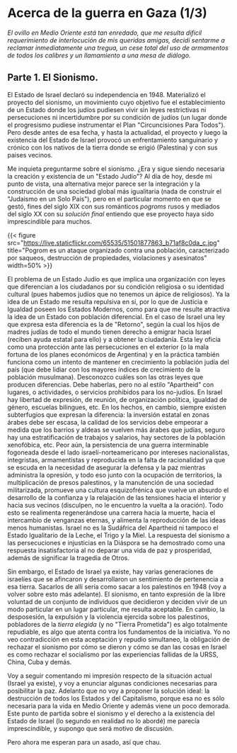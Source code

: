 # Acerca de la guerra en Gaza (1/3)


*El ovillo en Medio Oriente está tan enredado, que me resulta dificil
requerimiento de interlocución de mis queridas amigas, decidí sentarme a
reclamar inmediatamente una tregua, un cese total del uso de armamentos
de todos los calibres y un llamamiento a una mesa de diálogo.*

## Parte 1. El Sionismo.

El Estado de Israel declaró su independencia en 1948. Materializó el
proyecto del sionismo, un movimiento cuyo objetivo fue el
establecimiento de un Estado donde los judíos pudiesen vivir sin leyes
restrictivas ni persecuciones ni incertidumbre por su condición de
judíos (un lugar donde el progresismo pudiese instrumentar el Plan
\"Circuncisiones Para Todos\"). Pero desde antes de esa fecha, y hasta
la actualidad, el proyecto y luego la existencia del Estado de Israel
provocó un enfrentamiento sanguinario y crónico con los nativos de la
tierra donde se erigió (Palestina) y con sus paises vecinos.

Me inquieta preguntarme sobre el sionismo. ¿Era y sigue siendo necesaria
la creación y existencia de un \"Estado Judío\"? Al día de hoy, desde mi
punto de vista, una alternativa mejor parece ser la integración y la
construcción de una sociedad global más igualitaria (nada de construir
el \"Judaismo en un Solo País\"), pero en el particular momento en que
se gestó, fines del siglo XIX con sus románticos *pogroms* rusos y
mediados del siglo XX con su *solución final* entiendo que ese proyecto
haya sido imprescindible para muchos.

{{< figure src="https://live.staticflickr.com/65535/51501877863_b71af8c0da_c.jpg" title="Pogrom es un ataque organizado contra una población, caracterizado por saqueos, destrucción de propiedades, violaciones y asesinatos" width=50% >}}

El problema de un Estado Judío es que implica una organización con leyes
que diferencian a los ciudadanos por su condición religiosa o su
identidad cultural (pues habemos judíos que no tenemos un ápice de
religiosos). Ya la idea de un Estado me resulta repulsiva en sí, por lo
que de Justicia e Igualdad poseen los Estados Modernos, como para que me
resulte atractiva la idea de un Estado con población diferencial. En el
caso de Israel una ley que expresa esta diferencia es la de \"Retorno\",
según la cual los hijos de madres judías de todo el mundo tienen derecho
a emigrar hacia Israel (reciben ayuda estatal para ello) y a obtener la
ciudadanía. Esta ley oficia como una protección ante las persecuciones
en el exterior (o la mala fortuna de los planes económicos de Argentina)
y en la práctica también funciona como un intento de mantener en
crecimiento la población judía del país (que debe lidiar con los mayores
índices de crecimiento de la población musulmana). Desconozco cuáles son
las otras leyes que producen diferencias. Debe haberlas, pero no al
estilo \"Apartheid\" con lugares, o actividades, o servicios prohibidos
para los no-judíos. En Israel hay libertad de expresión, de reunión, de
organización política, igualdad de género, escuelas bilingues, etc. En
los hechos, en cambio, siempre existen subterfugios que expresan la
diferencia: la inversión estatal en zonas árabes debe ser escasa, la
calidad de los servicios debe empeorar a medida que los barrios y aldeas
se vuelven más árabes que judías, seguro hay una estratificación de
trabajos y salarios, hay sectores de la población xenofóbica, etc. Peor
aún, la persistencia de una guerra interminable fogoneada desde el lado
israelí-norteamericano por intereses nacionalistas, integristas,
armamentistas y reproducida en la falta de racionalidad ya que se escuda
en la necesidad de asegurar la defensa y la paz mientras administra la
opresión, y todo eso junto con la ocupación de territorios, la
multiplicación de presos palestinos, y la manutención de una sociedad
militarizada, promueve una cultura esquizofrénica que vuelve un absurdo
el desarrollo de la confianza y la relajación de las tensiones hacia el
interior y hacia sus vecinos (disculpen, no le encuentro la vuelta a la
oración). Todo esto se realimenta regenerándose una carrera hacia la
muerte, hacia el intercambio de venganzas eternas, y alimenta la
reproducción de las ideas menos humanistas. Israel no es la Sudáfrica
del Apartheid ni tampoco el Estado Igualitario de la Leche, el Trigo y
la Miel. La respuesta del sionismo a las persecuciones e injusticias en
la Diáspora se ha demostrado como una respuesta insatisfactoria al no
deparar una vida de paz y prosperidad, además de significar la tragedia
de Otros.

Sin embargo, el Estado de Israel ya existe, hay varias generaciones de
israelíes que se afincaron y desarrollaron un sentimiento de pertenencia
a esa tierra. Sacarlos de allí sería como sacar a los palestinos en 1948
(voy a volver sobre esto más adelante). El sionismo, en tanto expresión
de la libre voluntad de un conjunto de individuos que decidieron y
deciden vivir de un modo particular en un lugar particular, me resulta
aceptable. En cambio, la desposesión, la expulsión y la violencia
ejercida sobre los palestinos, pobladores de la *tierra elegida* (y no
\"Tierra Prometida\") es algo totalmente repudiable, es algo que atenta
contra los fundamentos de la iniciativa. Yo no veo contradicción en esta
aceptación y repudio simultaneo, la obligación de rechazar el sionismo
por cómo se dieron y cómo se dan las cosas en Israel es como rechazar el
socialismo por las experiencias fallidas de la URSS, China, Cuba y
demás.

Voy a seguir comentando mi impresión respecto de la situación actual
(Israel ya existe), y voy a enunciar algunas condiciones necesarias para
posibilitar la paz. Adelanto que no voy a proponer la solución ideal: la
destrucción de todos los Estados y del Capitalismo, porque esa no es
sólo necesaria para la vida en Medio Oriente y además viene un poco
demorada. Este punto de partida sobre el sionismo y el derecho a la
existencia del Estado de Israel (lo segundo en realidad no lo abordé) me
parecía imprescindible, y supongo que será motivo de discusión.

Pero ahora me esperan para un asado, así que chau.

